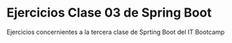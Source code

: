 # Ejercicios Clase 03 de Spring Boot
Ejercicios concernientes a la tercera clase de Sprting Boot del IT Bootcamp